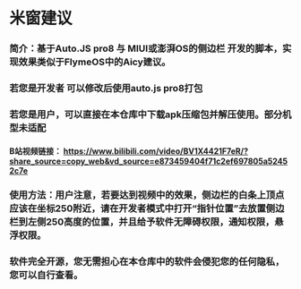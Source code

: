 # 米窗建议

### 简介：基于Auto.JS pro8 与 MIUI或澎湃OS的侧边栏 开发的脚本，实现效果类似于FlymeOS中的Aicy建议。

### 若您是开发者 可以修改后使用auto.js pro8打包

### 若您是用户，可以直接在本仓库中下载apk压缩包并解压使用。部分机型未适配

#### B站视频链接： https://www.bilibili.com/video/BV1X4421F7eR/?share_source=copy_web&vd_source=e873459404f71c2ef697805a52452c7e

### 使用方法：用户注意，若要达到视频中的效果，侧边栏的白条上顶点应该在坐标250附近，请在开发者模式中打开“指针位置”去放置侧边栏到左侧250高度的位置，并且给予软件无障碍权限，通知权限，悬浮权限。

### 软件完全开源，您无需担心在本仓库中的软件会侵犯您的任何隐私，您可以自行查看。
